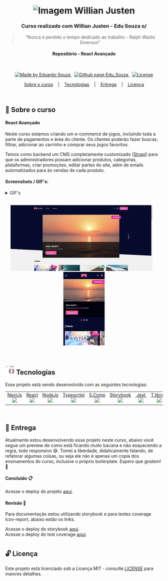 <h1 align="center">
  <img align="center" alt="Imagem Willian Justen" src="https://stars.github.com/stars-social-card-images/willianjusten.png" width="400px" />
</h1>

<h3 align="center">
  Curso realizado com Willian Justen - Edu Souza o/
</h3>

<blockquote align="center">“Nunca é perdido o tempo dedicado ao trabalho - Ralph Waldo Emerson”</blockquote>

<h4 align="center">
  Repositório - React Avançado
</h4>

<br/>

<p align="center">
  <a href="https://github.com/EduSouza-programmer"    target="_blank">
    <img alt="Made by Eduardo Souza" src="https://img.shields.io/badge/made%20by-Edu%20Souza-%23F8952D">
  </a>&nbsp;
  <a href="https://edusouza-programmer.github.io/" target="_blank">
    <img alt="Github page Edu_Souza " src="https://img.shields.io/badge/Github%20page-Edu_Souza-orange">
  </a>&nbsp;
  <a href="LICENSE" >
    <img alt="License" src="https://img.shields.io/badge/license-MIT-%23F8952D">
  </a>
</p>



<p align="center">
  <a href="#rocket-Sobre-o-curso">Sobre o curso</a>&nbsp; &nbsp; |&nbsp; &nbsp;
  <a href="#-Tecnologias">Tecnologias</a>&nbsp; &nbsp; |&nbsp; &nbsp;
  <a href="#postbox-Entrega">Entrega</a>&nbsp; &nbsp; |&nbsp; &nbsp;
  <a href="#unlock-Licença">Licença</a>
</p>

<br/>

## :rocket: Sobre o curso

#### React Avançado

Neste curso estamos criando um e-commerce de jogos, incluindo toda a parte de pagamentos e área do cliente. Os clientes poderão fazer buscas, filtrar, adicionar ao carrinho e comprar seus jogos favoritos.

Temos como backend um CMS completamente customizado ([Strapi](https://strapi.io/)) para que os administradores possam adicionar produtos, categorias, plataformas, criar promoções, editar partes do site, além de emails automatizados para às vendas de cada produto.

#### Screenshots / GIF's:



<details>
<summary>GIF's</summary>
<br/>
<p align=center >
  <img height="500px"  src="./public/img/home_desktop.gif"> &nbsp; &nbsp;
</p>
</details>

<br/>

<p align=center >
  <img height="210px"  src="./public/img/home_desktop.png"> &nbsp; &nbsp;
  <img height="235px" src="./public/img/mobile.png">
</p>

<br/>

## <img height="30" src="https://raw.githubusercontent.com/EduSouza-programmer/EduSouza-programmer/main/assets/stubparrot.gif"> Tecnologias

Esse projeto está sendo desenvolvido com as seguintes tecnologias:

<table >
  <tr>
    <td align=center><a href="https://nextjs.org/"><div>NextJs</div><img src="https://boringowl.io/wp-content/uploads/2020/03/next-js-framework-300x300.jpg" height="40px" /></a></td>
    <td align=center><a href="https://pt-br.reactjs.org/"><div>React</div><img src="https://img.icons8.com/officel/80/000000/react.png" height="40px" /></a></td>
    <td align=center><a href="https://nodejs.org/en/"><div>NodeJs</div><img src="https://img.icons8.com/color/96/000000/nodejs.png" height="40px" /></a> </td>
    <td align=center><a href="https://www.typescriptlang.org/"><div>Typescript</div><img src="https://img.icons8.com/color/96/000000/typescript.png" height="40px" /></a></td>
    <td align=center><a href="https://styled-components.com/"><div>S.Comp</div><img src="https://styled-components.com/logo.png" height="40px" /></a></td>
    <td align=center><a href="https://storybook.js.org/"><div>Storybook</div><img src="https://static-00.iconduck.com/assets.00/storybook-icon-icon-412x512-341bo8r1.png" height="40px" /></a></td>
    <td align=center><a href="https://jestjs.io/pt-BR/"><div>&nbsp;Jest&nbsp; </div><img src="https://cdn.auth0.com/blog/testing-react-with-jest/logo.png" height="40px" /></a></td>
    <td align=center><a href="https://testing-library.com/"><div>T.library</div><img src="https://testing-library.com/img/octopus-64x64.png" height="40px" /></a></td>
    <td align=center><a href="https://eslint.org/"><div>Eslint</div><img src="https://www.pinclipart.com/picdir/middle/280-2800377_eslint-vector-clipart.png" height="40px" /></a></td>
    <td align=center><a href="https://prettier.io/"><div>Prettier</div><img src="https://camo.githubusercontent.com/dff60c3322fc0645c42441b218ce565be5d14b528ac4d79247baa547b4977d1f/68747470733a2f2f70726574746965722e696f2f69636f6e2e706e67" height="40px" /></a></td>
  </tr>
</table>

<br/>

## :postbox: Entrega

Atualmente estou desenvolvendo esse projeto neste curso, abaixo você segue um preview de como está ficando muito bacana e não esquecendo a regra, todo responsivo :smile:.
Tomei a liberdade, didaticamente falando, de refatorar algumas coisas, ou seja ele não é apenas um copia dos ensinamentos do curso, inclusive o próprio boilerplate. Espero que gostem! :rocket: 
#### Concluído :clipboard:

Acesse o deploy do projeto [aqui](https://edu-won-games-client-dun.vercel.app/).

#### Revisão :memo:

Para documentação estou utilizando storybook e para testes coverage lcov-report, abaixo estão os links.

Acesse o deploy do storybook [aqui](). <br/>
Acesse o deploy do test coverage [aqui]().

#
## :unlock: Licença

Este projeto está licenciado sob a Licença MIT - consulte [LICENSE](https://opensource.org/licenses/MIT) para maiores detalhes.

